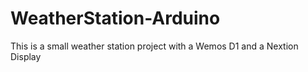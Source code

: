 # WeatherStation-Arduino
This is a small weather station project with a Wemos D1 and a Nextion Display
